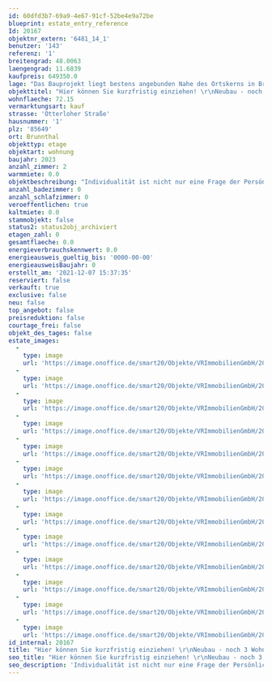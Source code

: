 ```yaml
---
id: 60dfd3b7-69a9-4e67-91cf-52be4e9a72be
blueprint: estate_entry_reference
Id: 20167
objektnr_extern: '6481_14_1'
benutzer: '143'
referenz: '1'
breitengrad: 48.0063
laengengrad: 11.6839
kaufpreis: 649350.0
lage: "Das Bauprojekt liegt bestens angebunden Nahe des Ortskerns in Brunnthal. Der Ort befindet südlich von München in einer der beliebtesten Regionen in Bayern. Bestechend ist die unmittelbare Nähe zu den schönsten Golfplätzen der Region sowie die schnelle Erreichbarkeit der Naherholungsgebiete, der Berge und Seen. \r\n\r\nDiese naturnahe und familiäre Atmosphäre überzeugt mit diversen Einkaufsmöglichkeiten des täglichen Gebrauchs, Banken und Einzelhandelsgeschäften, zahlreichen Restaurants, gemütlichen urigen Biergärten, eingeladenen Cafès mit hausgemachten Köstlichkeiten und zahlreichen Freizeitflächen.\r\nIn der Nähe gibt es ausreichend Kindergartenplätze, sowie eine Grundschule. Weiterführende Schulen finden Sie in nächster Umgebung. Die Gemeinde Brunnthal gehört zu den gefragtesten Regionen und Wohngebieten rund um München. Der Ort ist 12 km von der Münchner Stadtgrenze, 20 km von der Münchner Innenstadt und nur 35 km vom Starnberger See und der Kreisstadt Starnberg entfernt. Die Anbindung an die Autobahnen, insbesondere an die A8 München-Salzburg, die A99 Ortsumfahrung München und ebenso an das Linienbus- und S-Bahnnetz sind Garanten für die schnelle Erreichbarkeit des Stadtzentrums von München. Der S-Bahnhof Höhenkirchen-Siegertsbrunn (Entfernung ca. 3 km) ist in 10 Minuten mit dem Fahrrad oder mit dem Bus bestens erreichbar. Die S 7 fährt im 20 Minuten-Takt nach München. Der Münchner Flughafen ist bequem in 30 Minuten zu erreichen, zum Münchner Hauptbahnhof sind es 22 km. Brunnthal und die Nachbargemeinden, Sauerlach und Aying zeichnen sich, trotz Stadtnähe, aus durch Ihren dörflichen Charakter. Die Münchner Vororte Höhenkirchen-Siegertsbrunn, Unterhaching, Taufkirchen, Neubiberg und Ottobrunn sind nur wenige Autominuten entfernt."
objekttitel: "Hier können Sie kurzfristig einziehen! \r\nNeubau - noch 3 Wohneinheiten verfügbar"
wohnflaeche: 72.15
vermarktungsart: kauf
strasse: 'Otterloher Straße'
hausnummer: '1'
plz: '85649'
ort: Brunnthal
objekttyp: etage
objektart: wohnung
baujahr: 2023
anzahl_zimmer: 2
warmmiete: 0.0
objektbeschreibung: "Individualität ist nicht nur eine Frage der Persönlichkeit, sondern auch eine Erfüllung der eigenen Träume. Das Wohngebäude erfüllt einen hohen Anspruch. Klare Linien u. ausgesuchte Materialien sind die charakteristischen Merkmale des Gebäudes. Hinter dieser extravaganten \"Fassade\" verbirgt sich ein hoher Anspruch durch den Einsatz von hochwertigen u. umweltfreundlichen Materialien. \r\n\r\nDas Bauprojekt ist in besonders großzügige 2 u. 3 Zi.-Wohnungen eingeteilt und steht kurz vor der Fertigstellung.  Offenheit u. Lichtdurchlässigkeit prägen die Wohnräume. Das Gebäude ist ausgestattet mit einem umweltfreundlichen Pellets-Heizsystem. Auf solide Außenwände wird großer Wert gelegt (massives Mauerwerk, Fabrikat Unipor, Coriso). Die Fensterelemente erhalten eine Drei-Scheiben-Isolierverglasung. Es werden Rolloanlagen aus Aluminium mit elektrischen Motoren eingebaut. Die Fensterbänke werden mit hochwertigem Juramarmor belegt. Das Treppenhaus erhält an Boden u. Wand einen hochwertigen Belag aus Juramarmor. Alle Wohnungen haben eine komfortable Raumhöhe. Hohe Innentüren schaffen ein schönes Ambiente. Die Räume werden mit großformatigen keramischen Fliesen, Markenholzparkett oder Laminat ausgestattet. Die Auswahl der Bodenbeläge können Sie auf Wunsch selbst bemustern. Es wird eine Fußbodenheizung mit elektronischer Einzelraumregelung verbaut. Eine exklusive Sanitärausstattung in Kombination mit stilvollen Armaturen der Hausserie der Firma Gienger u. eine große Duschwanne mit bodenebenem Einstieg wird in den Bädern installiert. In allen Schlafräumen, sowie in den Fluren werden Rauchmelder installiert. \r\n\r\nZu jeder Wohnung gehört in Kellerabteil. Alle Wohnungen sind mit einer Videosprechanlage, einer großzügig überdachten Terrasse oder einem Balkon ausgestattet. Selbstverständlich besitzt das Gebäude einen Aufzug und eine Tiefgarage. Die Erdgeschosswohnungen erhalten zusätzlich einen eigenen Gartenanteil."
anzahl_badezimmer: 0
anzahl_schlafzimmer: 0
veroeffentlichen: true
kaltmiete: 0.0
stammobjekt: false
status2: status2obj_archiviert
etagen_zahl: 0
gesamtflaeche: 0.0
energieverbrauchskennwert: 0.0
energieausweis_gueltig_bis: '0000-00-00'
energieausweisBaujahr: 0
erstellt_am: '2021-12-07 15:37:35'
reserviert: false
verkauft: true
exclusive: false
neu: false
top_angebot: false
preisreduktion: false
courtage_frei: false
objekt_des_tages: false
estate_images:
  -
    type: image
    url: 'https://image.onoffice.de/smart20/Objekte/VRImmobilienGmbH/20167/1ff363e2-a360-45eb-a1d4-d500493d6e5d.jpg'
  -
    type: image
    url: 'https://image.onoffice.de/smart20/Objekte/VRImmobilienGmbH/20167/cd7b35c4-2c34-41c0-a19a-dabdac8daf6a.jpg'
  -
    type: image
    url: 'https://image.onoffice.de/smart20/Objekte/VRImmobilienGmbH/20167/473586d0-f4c1-4db4-a2fe-c09a0ef0cd46.jpg'
  -
    type: image
    url: 'https://image.onoffice.de/smart20/Objekte/VRImmobilienGmbH/20167/19c5b463-35d5-445a-8aa2-779fe4165be5.jpg'
  -
    type: image
    url: 'https://image.onoffice.de/smart20/Objekte/VRImmobilienGmbH/20167/0261260b-2608-499e-8d26-a57a3ed5c5af.jpg'
  -
    type: image
    url: 'https://image.onoffice.de/smart20/Objekte/VRImmobilienGmbH/20167/8cf709c9-54af-4e01-83d0-8c2323143999.jpg'
  -
    type: image
    url: 'https://image.onoffice.de/smart20/Objekte/VRImmobilienGmbH/20167/c4824d8f-dc8a-4acf-80a3-d570b3cab5ed.jpg'
  -
    type: image
    url: 'https://image.onoffice.de/smart20/Objekte/VRImmobilienGmbH/20167/a8f14894-c619-4955-b8e7-cc60eee0f0ca.jpg'
  -
    type: image
    url: 'https://image.onoffice.de/smart20/Objekte/VRImmobilienGmbH/20167/d2485b76-fa61-4ea7-9a07-beae73678562.jpg'
  -
    type: image
    url: 'https://image.onoffice.de/smart20/Objekte/VRImmobilienGmbH/20167/886eb6e6-d4f6-41cd-817b-d1b5c46f24a7.jpg'
  -
    type: image
    url: 'https://image.onoffice.de/smart20/Objekte/VRImmobilienGmbH/20167/129e3e13-70a7-4158-9bc5-bad84ef7e7bd.jpg'
  -
    type: image
    url: 'https://image.onoffice.de/smart20/Objekte/VRImmobilienGmbH/20167/2f5979ed-a0b6-4637-b72a-23f17f284cae.jpg'
  -
    type: image
    url: 'https://image.onoffice.de/smart20/Objekte/VRImmobilienGmbH/20167/bc0d627d-5d38-47ac-b2d8-bc721023a817.jpg'
id_internal: 20167
title: "Hier können Sie kurzfristig einziehen! \r\nNeubau - noch 3 Wohneinheiten verfügbar"
seo_title: "Hier können Sie kurzfristig einziehen! \r\nNeubau - noch 3 Wohneinheiten verfügbar"
seo_description: 'Individualität ist nicht nur eine Frage der Persönlichkeit, sondern auch eine Erfüllung der eigenen Träume. Das Wohngebäude erfüllt einen hohen Anspruch. '
---
```

